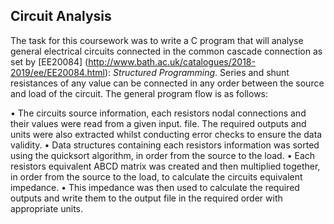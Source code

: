 ## Circuit Analysis

The task for this coursework was to write a C program that will analyse general electrical circuits connected in the common cascade connection as set by [EE20084] (http://www.bath.ac.uk/catalogues/2018-2019/ee/EE20084.html): *Structured Programming*. Series and shunt resistances of any value can be connected in any order between the source and load of the circuit. The general program flow is as follows:

•	The circuits source information, each resistors nodal connections and their values were read from a given input. file. The required   outputs and units were also extracted whilst conducting error checks to ensure the data validity.
•	Data structures containing each resistors information was sorted using the quicksort algorithm, in order from the source to the       load.
•	Each resistors equivalent ABCD matrix was created and then multiplied together, in order from the source to the load, to calculate   the circuits equivalent impedance.
•	This impedance was then used to calculate the required outputs and write them to the output file in the required order with           appropriate units.


